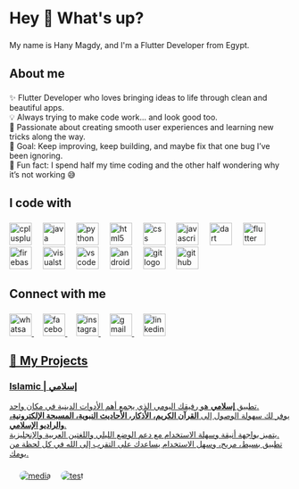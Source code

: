 <h1 align="left">Hey 👋 What's up?</h1>

###

<p align="left">My name is Hany Magdy, and I'm a Flutter Developer from Egypt.</p>

###

<h2 align="left">About me</h2>

###

<p align="left">
✨ Flutter Developer who loves bringing ideas to life through clean and beautiful apps.<br>
💡 Always trying to make code work... and look good too.<br>
🚀 Passionate about creating smooth user experiences and learning new tricks along the way.<br>
🎯 Goal: Keep improving, keep building, and maybe fix that one bug I’ve been ignoring.<br>
🎲 Fun fact: I spend half my time coding and the other half wondering why it’s not working 😅
</p>

###

<h2 align="left">I code with</h2>

###

<div align="left">
  <img src="https://cdn.jsdelivr.net/gh/devicons/devicon/icons/cplusplus/cplusplus-original.svg" height="40" alt="cplusplus logo"  />
  <img width="12" />
  <img src="https://cdn.jsdelivr.net/gh/devicons/devicon/icons/java/java-original.svg" height="40" alt="java logo"  />
  <img width="12" />
  <img src="https://cdn.jsdelivr.net/gh/devicons/devicon/icons/python/python-original.svg" height="40" alt="python logo"  />
  <img width="12" />
  <img src="https://cdn.jsdelivr.net/gh/devicons/devicon/icons/html5/html5-original.svg" height="40" alt="html5 logo"  />
  <img width="12" />
  <img src="https://cdn.jsdelivr.net/gh/devicons/devicon/icons/css3/css3-original.svg" height="40" alt="css logo"  />
  <img width="12" />
  <img src="https://cdn.jsdelivr.net/gh/devicons/devicon/icons/javascript/javascript-original.svg" height="40" alt="javascript logo"  />
  <img width="12" />
  <img src="https://cdn.jsdelivr.net/gh/devicons/devicon/icons/dart/dart-original.svg" height="40" alt="dart logo"  />
  <img width="12" />
  <img src="https://cdn.jsdelivr.net/gh/devicons/devicon/icons/flutter/flutter-original.svg" height="40" alt="flutter logo"  />
  <img width="12" />
  <img src="https://cdn.jsdelivr.net/gh/devicons/devicon/icons/firebase/firebase-plain.svg" height="40" alt="firebase logo"  />
  <img width="12" />
  <img src="https://cdn.jsdelivr.net/gh/devicons/devicon/icons/visualstudio/visualstudio-plain.svg" height="40" alt="visualstudio logo"  />
  <img width="12" />
  <img src="https://cdn.jsdelivr.net/gh/devicons/devicon/icons/vscode/vscode-original.svg" height="40" alt="vscode logo"  />
  <img width="12" />
  <img src="https://cdn.jsdelivr.net/gh/devicons/devicon/icons/androidstudio/androidstudio-original.svg" height="40" alt="androidstudio logo"  />
  <img width="12" />
  <img src="https://cdn.jsdelivr.net/gh/devicons/devicon/icons/git/git-original.svg" height="40" alt="git logo"  />
  <img width="12" />
  <img src="https://img.icons8.com/fluency/48/github.png" height="40" alt="github color logo" />


</div>

###

<h2 align="left">Connect with me</h2>

###

<p align="left">
  <a href="https://wa.me/201093991564" target="_blank">
    <img src="https://img.icons8.com/color/48/whatsapp--v1.png" height="40" alt="whatsapp logo" />
  </a>
  <img width="12" />
  <a href="https://www.facebook.com/hany.mjdy.551194?mibextid=gWrMO4eEO0PPbg2S" target="_blank">
    <img src="https://img.icons8.com/color/48/facebook-new.png" height="40" alt="facebook logo" />
  </a>
  <img width="12" />
  <a href="https://www.instagram.com/__hany_magdy?igsh=d2ZpM2U2dmdkcDlz" target="_blank">
    <img src="https://img.icons8.com/fluency/48/instagram-new.png" height="40" alt="instagram logo" />
  </a>
  <img width="12" />
  <a href="mailto:hanymagdyhagar@gmail.com" target="_blank">
    <img src="https://img.icons8.com/color/48/gmail-new.png" height="40" alt="gmail logo" />
  </a>
  <img width="12" />
  <a href="https://www.linkedin.com/in/hany-hagar-685972318" target="_blank">
    <img src="https://img.icons8.com/color/48/linkedin.png" height="40" alt="linkedin logo" />
</p>

###

<h2 align="left">📱 My Projects</h2>

###

<h3 align="left">Islamic | إسلامي</h3>

<p align="left">
تطبيق <b>إسلامي</b> هو رفيقك اليومي الذي يجمع أهم الأدوات الدينية في مكان واحد.<br>
يوفر لك سهولة الوصول إلى <b>القرآن الكريم، الأذكار، الأحاديث النبوية، المسبحة الإلكترونية، والراديو الإسلامي</b>.<br>
يتميز بواجهة أنيقة وسهلة الاستخدام مع دعم الوضع الليلي واللغتين العربية والإنجليزية.<br>
تطبيق بسيط، مريح، وسهل الاستخدام يساعدك على التقرب إلى الله في كل لحظة من يومك.
</p>

###

<p align="left" style="display: flex; gap: 18px; flex-wrap: wrap;">
  <a href="https://drive.google.com/drive/folders/1GpqYC-Ep_JxqHSruRunasm3_LgSJAgnA?usp=drive_link" target="_blank" style="border-radius: 12px; overflow: hidden;">
    <img src="https://img.shields.io/badge/Media-FF4F4F?style=for-the-badge&logo=google-photos&logoColor=white&labelColor=FF4F4F&color=FF4F4F" 
         alt="media" style="border-radius: 12px;" />
  </a>
  
  <a href="https://example.com/test" target="_blank" style="border-radius: 12px; overflow: hidden;">
    <img src="https://img.shields.io/badge/Test-007ACC?style=for-the-badge&logo=readme&logoColor=white&labelColor=007ACC&color=007ACC" 
         alt="test" style="border-radius: 12px;" />
  </a>
</p>




